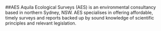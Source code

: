 ##AES
Aquila Ecological Surveys (AES) is an environmental consultancy based in northern Sydney, NSW. AES specialises in offering affordable, timely surveys and reports backed up by sound knowledge of scientific principles and relevant legislation.  

